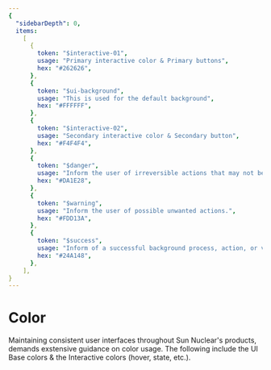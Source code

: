 ```yaml
---
{
  "sidebarDepth": 0,
  items:
    [
      {
        token: "$interactive-01",
        usage: "Primary interactive color & Primary buttons",
        hex: "#262626",
      },
      {
        token: "$ui-background",
        usage: "This is used for the default background",
        hex: "#FFFFFF",
      },
      {
        token: "$interactive-02",
        usage: "Secondary interactive color & Secondary button",
        hex: "#F4F4F4",
      },
      {
        token: "$danger",
        usage: "Inform the user of irreversible actions that may not be able to be undone",
        hex: "#DA1E28",
      },
      {
        token: "$warning",
        usage: "Inform the user of possible unwanted actions.",
        hex: "#FDD13A",
      },
      {
        token: "$success",
        usage: "Inform of a successful background process, action, or validation",
        hex: "#24A148",
      },
    ],
}
---
```


# Color <Badge text="in-progress" type="warning" vertical="top" /> <Badge text="r3.1.0" type="info" vertical="top" />

Maintaining consistent user interfaces throughout Sun Nuclear's products, demands exstensive guidance on color usage.
The following include the UI Base colors & the Interactive colors (hover, state, etc.).

<color />
